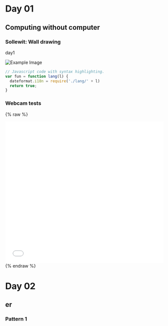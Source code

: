 # Day 01

## Computing without computer

### Sollewit: Wall drawing

day1

![Example Image](content/day01/test.jpg)

```js
// Javascript code with syntax highlighting.
var fun = function lang(l) {
  dateformat.i18n = require('./lang/' + l)
  return true;
}
```

### Webcam tests



{% raw %}
<iframe src="content/day01/01/embed.html" width="100%" height="450" frameborder="no"></iframe>
{% endraw %}

# Day 02

## er

### Pattern 1